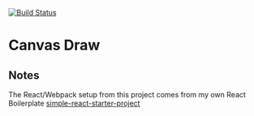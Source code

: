 [![Build Status](https://travis-ci.org/carlosrberto/github-projects.svg?branch=master)](https://travis-ci.org/carlosrberto/github-projects)
# Canvas Draw

## Notes
The React/Webpack setup from this project comes from my own React Boilerplate [simple-react-starter-project](https://github.com/carlosrberto/simple-react-starter-project)
